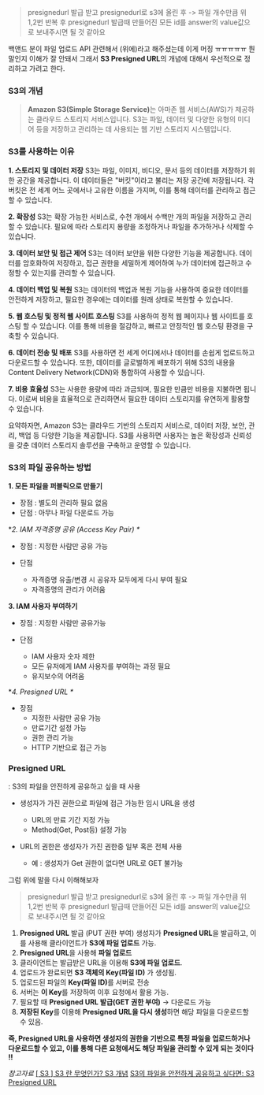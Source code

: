 <blockquote>
<p>presignedurl 발급 받고
presignedurl로 s3에 올린 후
-&gt; 파일 개수만큼 위 1,2번 반복 후
presignedurl 발급때 만들어진 모든 id를
answer의 value값으로 보내주시면 될 것 같아요</p>
</blockquote>
<p>백앤드 분이 파일 업로드 API 관련해서 (위에)라고 해주셨는데 이게 머징 ㅠㅠㅠㅠㅠ 뭔 말인지 이해가 잘 안돼서
그래서 <strong>S3 Presigned URL</strong>의 개념에 대해서 우선적으로 정리하고 가려고 한다. </p>
<h3 id="s3의-개념">S3의 개념</h3>
<blockquote>
<p><strong>Amazon S3(Simple Storage Service)</strong>는 아마존 웹 서비스(AWS)가 제공하는 클라우드 스토리지 서비스입니다. S3는 파일, 데이터 및 다양한 유형의 미디어 등을 저장하고 관리하는 데 사용되는 웹 기반 스토리지 시스템입니다.</p>
</blockquote>
<h3 id="s3를-사용하는-이유">S3를 사용하는 이유</h3>
<p><strong>1. 스토리지 및 데이터 저장</strong>
S3는 파일, 이미지, 비디오, 문서 등의 데이터를 저장하기 위한 공간을 제공합니다. 이 데이터들은 &quot;버킷&quot;이라고 불리는 저장 공간에 저장됩니다. 각 버킷은 전 세계 어느 곳에서나 고유한 이름을 가지며, 이를 통해 데이터를 관리하고 접근할 수 있습니다.</p>
<p><strong>2. 확장성</strong>
S3는 확장 가능한 서비스로, 수천 개에서 수백만 개의 파일을 저장하고 관리할 수 있습니다. 필요에 따라 스토리지 용량을 조정하거나 파일을 추가하거나 삭제할 수 있습니다.</p>
<p><strong>3. 데이터 보안 및 접근 제어</strong>
S3는 데이터 보안을 위한 다양한 기능을 제공합니다. 데이터를 암호화하여 저장하고, 접근 권한을 세밀하게 제어하여 누가 데이터에 접근하고 수정할 수 있는지를 관리할 수 있습니다.</p>
<p><strong>4. 데이터 백업 및 복원</strong>
S3는 데이터의 백업과 복원 기능을 사용하여 중요한 데이터를 안전하게 저장하고, 필요한 경우에는 데이터를 원래 상태로 복원할 수 있습니다.</p>
<p><strong>5. 웹 호스팅 및 정적 웹 사이트 호스팅</strong>
S3를 사용하여 정적 웹 페이지나 웹 사이트를 호스팅 할 수 있습니다. 이를 통해 비용을 절감하고, 빠르고 안정적인 웹 호스팅 환경을 구축할 수 있습니다.</p>
<p><strong>6. 데이터 전송 및 배포</strong>
S3를 사용하면 전 세계 어디에서나 데이터를 손쉽게 업로드하고 다운로드할 수 있습니다. 또한, 데이터를 글로벌하게 배포하기 위해 S3의 내용을 Content Delivery Network(CDN)와 통합하여 사용할 수 있습니다.</p>
<p><strong>7. 비용 효율성</strong>
S3는 사용한 용량에 따라 과금되며, 필요한 만큼만 비용을 지불하면 됩니다. 이로써 비용을 효율적으로 관리하면서 필요한 데이터 스토리지를 유연하게 활용할 수 있습니다.</p>
<p>요약하자면, Amazon S3는 클라우드 기반의 스토리지 서비스로, 데이터 저장, 보안, 관리, 백업 등 다양한 기능을 제공합니다.  S3를 사용하면 사용자는 높은 확장성과 신뢰성을 갖춘 데이터 스토리지 솔루션을 구축하고 운영할 수 있습니다.</p>
<h3 id="s3의-파일-공유하는-방법">S3의 파일 공유하는 방법</h3>
<p><strong>1. 모든 파일을 퍼블릭으로 만들기</strong></p>
<ul>
<li>장점 : 별도의 관리하 필요 없음</li>
<li>단점 : 아무나 파일 다운로드 가능 </li>
</ul>
<p>*<em>2. IAM 자격증명 공유 (Access Key Pair) *</em></p>
<ul>
<li><p>장점 : 지정한 사람만 공유 가능</p>
</li>
<li><p>단점 </p>
<ul>
<li>자격증명 유출/변경 시 공유자 모두에게 다시 부여 필요</li>
<li>자격증명의 관리가 어려움</li>
</ul>
</li>
</ul>
<p><strong>3. IAM 사용자 부여하기</strong></p>
<ul>
<li><p>장점 : 지정한 사람만 공유가능</p>
</li>
<li><p>단점 </p>
<ul>
<li>IAM 사용자 숫자 제한</li>
<li>모든 유저에게 IAM 사용자를 부여하는 과정 필요</li>
<li>유지보수의 어려움 </li>
</ul>
</li>
</ul>
<p>*<em>4. Presigned URL *</em></p>
<ul>
<li>장점<ul>
<li>지정한 사람만 공유 가능</li>
<li>만료기간 설정 가능</li>
<li>권한 관리 가능</li>
<li>HTTP 기반으로 접근 가능 </li>
</ul>
</li>
</ul>
<h3 id="presigned-url">Presigned URL</h3>
<p>: S3의 파일을 안전하게 공유하고 싶을 때 사용</p>
<ul>
<li><p>생성자가 가진 권한으로 파일에 접근 가능한 임시 URL을 생성</p>
<ul>
<li>URL의 만료 기간 지정 가능</li>
<li>Method(Get, Post등) 설정 가능 </li>
</ul>
</li>
<li><p>URL의 권한은 생성자가 가진 권한중 일부 혹은 전체 사용</p>
<ul>
<li>예 : 생성자가 Get 권한이 없다면 URL로 GET 불가능</li>
</ul>
</li>
</ul>
<p>그럼 위에 말을 다시 이해해보자 </p>
<blockquote>
<p>presignedurl 발급 받고
presignedurl로 s3에 올린 후
-&gt; 파일 개수만큼 위 1,2번 반복 후
presignedurl 발급때 만들어진 모든 id를
answer의 value값으로 보내주시면 될 것 같아요</p>
</blockquote>
<ol>
<li><strong>Presigned URL</strong> 발급 (PUT 권한 부여)
생성자가 <strong>Presigned URL</strong>을 발급하고, 이를 사용해 클라이언트가 <strong>S3에 파일 업로드</strong> 가능.</li>
<li><strong>Presigned URL</strong>을 사용해 <strong>파일 업로드</strong></li>
<li>클라이언트는 발급받은 URL을 이용해 <strong>S3에 파일 업로드</strong>.</li>
<li>업로드가 완료되면 <strong>S3 객체의 Key(파일 ID)</strong> 가 생성됨.</li>
<li>업로드된 파일의 <strong>Key(파일 ID)</strong>를 서버로 전송</li>
<li>서버는 <strong>이 Key</strong>를 저장하여 이후 요청에서 활용 가능.</li>
<li>필요할 때 <strong>Presigned URL 발급(GET 권한 부여)</strong> → 다운로드 가능</li>
<li><strong>저장된 Key</strong>를 이용해 <strong>Presigned URL을 다시 생성</strong>하면 해당 파일을 다운로드할 수 있음.</li>
</ol>
<p><strong>즉, Presigned URL을 사용하면 생성자의 권한을 기반으로 특정 파일을 업로드하거나 다운로드할 수 있고, 이를 통해 다른 요청에서도 해당 파일을 관리할 수 있게 되는 것이다 ‼️</strong></p>
<p><em>참고자료</em> <a href="https://bigco-growth-diary.tistory.com/43">[ S3 ] S3 란 무엇인가? S3 개념</a>
<a href="https://www.youtube.com/watch?v=v2yJLMltX1Y">S3의 파일을 안전하게 공유하고 싶다면: S3 Presigned URL</a></p>